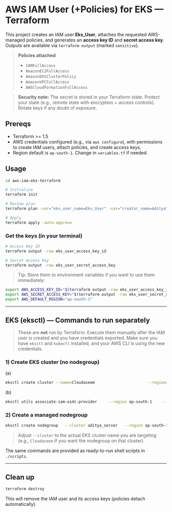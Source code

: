 # AWS IAM User (+Policies) for EKS — Terraform

This project creates an IAM user **Eks_User**, attaches the requested AWS-managed policies, and generates an **access key ID** and **secret access key**. Outputs are available via `terraform output` (marked `sensitive`).

> **Policies attached**
>
> - `IAMFullAccess`
> - `AmazonEC2FullAccess`
> - `AmazonEKSClusterPolicy`
> - `AmazonVPCFullAccess`
> - `AWSCloudFormationFullAccess`

> **Security note:** The secret is stored in your Terraform state. Protect your state (e.g., remote state with encryption + access controls). Rotate keys if any doubt of exposure.

## Prereqs
- Terraform >= 1.5
- AWS credentials configured (e.g., via `aws configure`), with permissions to create IAM users, attach policies, and create access keys.
- Region default is `ap-south-1`. Change in `variables.tf` if needed.

## Usage
```bash
cd aws-iam-eks-terraform

# Initialize
terraform init

# Review plan
terraform plan -var="eks_user_name=Eks_User" -var="creator_name=Aditya"

# Apply
terraform apply -auto-approve
```

### Get the keys (in your terminal)
```bash
# Access Key ID
terraform output -raw eks_user_access_key_id

# Secret Access Key
terraform output -raw eks_user_secret_access_key
```
> Tip: Store them to environment variables if you want to use them immediately:
```bash
export AWS_ACCESS_KEY_ID="$(terraform output -raw eks_user_access_key_id)"
export AWS_SECRET_ACCESS_KEY="$(terraform output -raw eks_user_secret_access_key)"
export AWS_DEFAULT_REGION="ap-south-1"
```

---

## EKS (eksctl) — Commands to run separately

> These are **not** run by Terraform. Execute them manually after the IAM user is created and you have credentials exported. Make sure you have `eksctl` and `kubectl` installed, and your AWS CLI is using the new credentials.

### 1) Create EKS cluster (no nodegroup)
(a)
```bash
eksctl create cluster --name=Cloudaseem                       --region=ap-south-1                       --zones=ap-south-1a,ap-south-1b                       --version=1.30                       --without-nodegroup
```

(b)
```bash
eksctl utils associate-iam-oidc-provider     --region ap-south-1     --cluster Cloudaseem     --approve
```

### 2) Create a managed nodegroup
```bash
eksctl create nodegroup   --cluster aditya_server   --region ap-south-1   --name node2   --node-type t3.medium   --nodes 2   --nodes-min 2   --nodes-max 4   --node-volume-size 20   --ssh-access   --ssh-public-key vault_guard   --managed   --asg-access   --external-dns-access   --full-ecr-access   --appmesh-access   --alb-ingress-access
```
> Adjust `--cluster` to the actual EKS cluster name you are targeting (e.g., `Cloudaseem` if you want the nodegroup on that cluster).

The same commands are provided as ready-to-run shell scripts in `./scripts`.

---

## Clean up
```bash
terraform destroy
```
This will remove the IAM user and its access keys (policies detach automatically).
